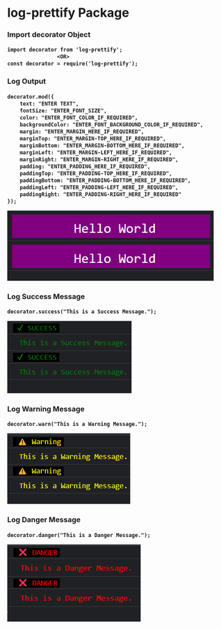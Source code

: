 # log-prettify Package

### Import decorator Object

<strong>

    import decorator from 'log-prettify';
                    <OR>
    const decorator = require('log-prettify');

</strong>

### Log Output

<strong>

    decorator.mod({
        text: "ENTER TEXT",
        fontSize: "ENTER_FONT_SIZE",
        color: "ENTER_FONT_COLOR_IF_REQUIRED",
        backgroundColor: "ENTER_FONT_BACKGROUND_COLOR_IF_REQUIRED",
        margin: "ENTER_MARGIN_HERE_IF_REQUIRED",
        marginTop: "ENTER_MARGIN-TOP_HERE_IF_REQUIRED",
        marginBottom: "ENTER_MARGIN-BOTTOM_HERE_IF_REQUIRED",
        marginLeft: "ENTER_MARGIN-LEFT_HERE_IF_REQUIRED",
        marginRight: "ENTER_MARGIN-RIGHT_HERE_IF_REQUIRED",
        padding: "ENTER_PADDING_HERE_IF_REQUIRED",
        paddingTop: "ENTER_PADDING-TOP_HERE_IF_REQUIRED",
        paddingBottom: "ENTER_PADDING-BOTTOM_HERE_IF_REQUIRED",
        paddingLeft: "ENTER_PADDING-LEFT_HERE_IF_REQUIRED",
        paddingRight: "ENTER_PADDING-RIGHT_HERE_IF_REQUIRED"
    });

</strong>
<img src="./assets/images/image0.png" alt="Sample Output Image"/>
<br />

### Log Success Message

<strong>

    decorator.success("This is a Success Message.");

</strong>
<img src="./assets/images/image1.png" alt="Sample Output Image"/>
<br />

### Log Warning Message

<strong>

    decorator.warn("This is a Warning Message.");

</strong>
<img src="./assets/images/image2.png" alt="Sample Output Image"/>
<br />

### Log Danger Message

<strong>

    decorator.danger("This is a Danger Message.");

</strong>
<img src="./assets/images/image3.png" alt="Sample Output Image"/>
<br />
